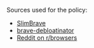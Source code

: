 Sources used for the policy:
- [SlimBrave](https://github.com/ltx0101/SlimBrave)
- [brave-debloatinator](https://github.com/MulesGaming/brave-debloatinator)
- [Reddit on r/browsers](https://www.reddit.com/r/browsers/comments/1n3zdgl/comment/nbkvqj8)
